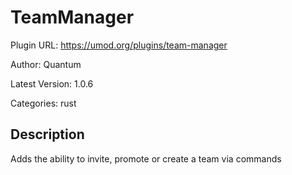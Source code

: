 # TeamManager

Plugin URL: https://umod.org/plugins/team-manager

Author: Quantum

Latest Version: 1.0.6

Categories: rust

## Description

Adds the ability to invite, promote or create a team via commands

